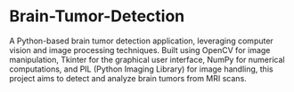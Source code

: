 # Brain-Tumor-Detection
A Python-based brain tumor detection application, leveraging computer vision and image processing techniques. Built using OpenCV for image manipulation, Tkinter for the graphical user interface, NumPy for numerical computations, and PIL (Python Imaging Library) for image handling, this project aims to detect and analyze brain tumors from MRI scans.
